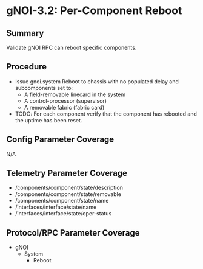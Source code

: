 # gNOI-3.2: Per-Component Reboot

## Summary

Validate gNOI RPC can reboot specific components.

## Procedure

*   Issue gnoi.system Reboot to chassis with no populated delay and
    subcomponents set to:
    *   A field-removable linecard in the system
    *   A control-processor (supervisor)
    *   A removable fabric (fabric card)
*   TODO: For each component verify that the component has rebooted and the
    uptime has been reset.

## Config Parameter Coverage

N/A

## Telemetry Parameter Coverage

*   /components/component/state/description
*   /components/component/state/removable
*   /components/component/state/name
*   /interfaces/interface/state/name
*   /interfaces/interface/state/oper-status

## Protocol/RPC Parameter Coverage

*   gNOI
    *   System
        *   Reboot
